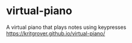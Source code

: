 # virtual-piano
A virtual piano that plays notes using keypresses
https://kritgrover.github.io/virtual-piano/
